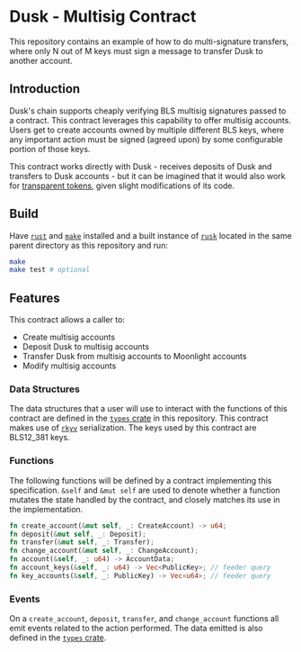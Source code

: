 # Dusk - Multisig Contract

This repository contains an example of how to do multi-signature transfers, where only N out of M
keys must sign a message to transfer Dusk to another account.

## Introduction

Dusk's chain supports cheaply verifying BLS multisig signatures passed to a contract. This contract
leverages this capability to offer multisig accounts. Users get to create accounts owned by multiple
different BLS keys, where any important action must be signed (agreed upon) by some configurable
portion of those keys.

This contract works directly with Dusk - receives deposits of Dusk and transfers to Dusk accounts -
but it can be imagined that it would also work for [transparent tokens], given slight modifications
of its code.

[transparent tokens]: https://github.com/dusk-network/transparent-token

## Build

Have [`rust`] and [`make`] installed and a built instance of [`rusk`] located in the same parent
directory as this repository and run:

```sh
make
make test # optional
```

[`rust`]: https://www.rust-lang.org/tools/install
[`make`]: https://www.gnu.org/software/make
[`rusk`]: https://github.com/dusk-network/rusk

## Features

This contract allows a caller to:

- Create multisig accounts
- Deposit Dusk to multisig accounts
- Transfer Dusk from multisig accounts to Moonlight accounts
- Modify multisig accounts

### Data Structures

The data structures that a user will use to interact with the functions of this contract are defined
in the [`types` crate] in this repository. This contract makes use of [`rkyv`] serialization. The
keys used by this contract are BLS12_381 keys.

[`types` crate]: ./types
[`rkyv`]: https://github.com/rkyv/rkyv

### Functions

The following functions will be defined by a contract implementing this specification. `&self` and
`&mut self` are used to denote whether a function mutates the state handled by the contract, and
closely matches its use in the implementation.

```rust
fn create_account(&mut self, _: CreateAccount) -> u64;
fn deposit(&mut self, _: Deposit);
fn transfer(&mut self, _: Transfer); 
fn change_account(&mut self, _: ChangeAccount); 
fn account(&self, _: u64) -> AccountData; 
fn account_keys(&self, _: u64) -> Vec<PublicKey>; // feeder query 
fn key_accounts(&self, _: PublicKey) -> Vec<u64>; // feeder query 
```

### Events

On a `create_account`, `deposit`, `transfer`, and `change_account` functions all emit events related
to the action performed. The data emitted is also defined in the [`types` crate].

